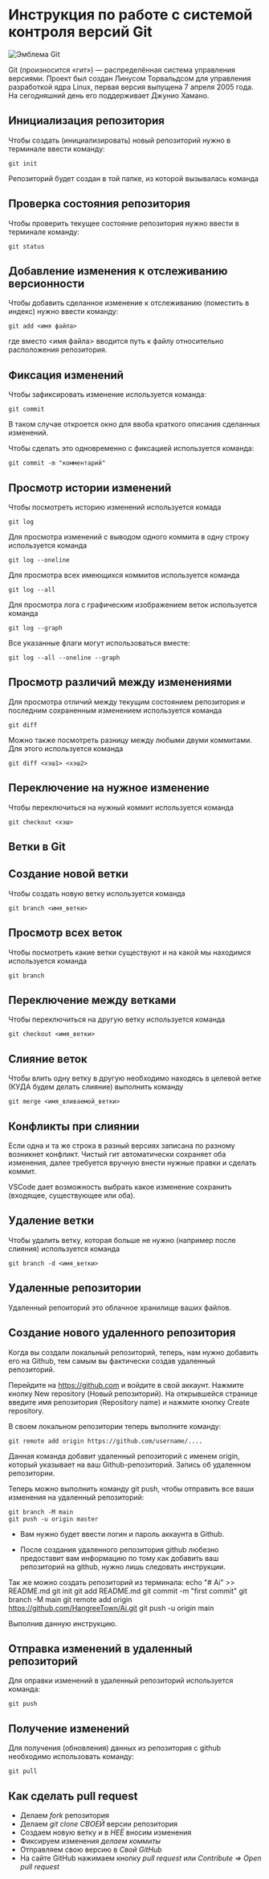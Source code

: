 # **Инструкция по работе с системой контроля версий Git**

![Эмблема Git](git.png)

Git (произносится «гит») — распределённая система управления версиями. Проект был создан Линусом Торвальдсом для управления разработкой ядра Linux, первая версия выпущена 7 апреля 2005 года. На сегодняшний день его поддерживает Джунио Хамано.

## Инициализация репозитория

Чтобы создать (инициализировать) новый репозиторий нужно в терминале ввести команду:

    git init

Репозиторий будет создан в той папке, из которой вызывалась команда

## Проверка состояния репозитория

Чтобы проверить текущее состояние репозитория нужно ввести в терминале команду:

    git status

## Добавление изменения к отслеживанию версионности

Чтобы добавить сделанное изменение к отслеживанию (поместить в индекс) нужно ввести команду:

    git add <имя файла>

где вместо <имя файла> вводится путь к файлу относительно расположения репозитория.

## Фиксация изменений

Чтобы зафиксировать изменение используется команда:

    git commit

В таком случае откроется окно для ввоба краткого описания сделанных изменений.

Чтобы сделать это одновременно с фиксацией используется команда:

    git commit -m "комментарий"

## Просмотр истории изменений

Чтобы посмотреть историю изменений используется комада

    git log

Для просмотра изменений с выводом одного коммита в одну строку используется команда

    git log --oneline

Для просмотра всех имеющихся коммитов используется команда

    git log --all

Для просмотра лога с графическим изображением веток используется команда

    git log --graph

Все указанные флаги могут использоваться вместе:

    git log --all --oneline --graph

## Просмотр различий между изменениями

Для просмотра отличий между текущим состоянием репозитория и последним сохраненным изменением используется команда

    git diff

Можно также посмотреть разницу между любыми двуми коммитами. Для этого используется команда

    git diff <хэш1> <хэш2>

## Переключение на нужное изменение

Чтобы переключиться на нужный коммит используется команда

    git checkout <хэш>

## Ветки в Git

## Создание новой ветки

Чтобы создать новую ветку используется команда

    git branch <имя_ветки>

## Просмотр всех веток

Чтобы посмотреть какие ветки существуют и на какой мы находимся используется команда

    git branch

## Переключение между ветками

Чтобы переключиться на другую ветку используется команда

    git checkout <имя_ветки>

## Слияние веток

Чтобы влить одну ветку в другую необходимо находясь в целевой ветке (КУДА будем делать слияние) выполнить команду

    git merge <имя_вливаемой_ветки>

## Конфликты при слиянии

Если одна и та же строка в разный версиях записана по разному возникнет конфликт.
Чистый гит автоматически сохраняет оба изменения, далее требуется вручную внести нужные правки и сделать коммит.

VSСode дает возможность выбрать какое изменение сохранить (входящее, существующее или оба).

## Удаление ветки

Чтобы удалить ветку, которая больше не нужно (например после слияния) используется команда

    git branch -d <имя_ветки>

## Удаленные репозитории

Удаленный репоиторий это облачное хранилище ваших файлов.

## Создание нового удаленного репозитория

Когда вы создали локальный репозиторий, теперь, нам нужно добавить его на Github, тем самым вы фактически создав удаленный репозиторий.

Перейдите на https://github.com и войдите в свой аккаунт. Нажмите кнопку New repository (Новый репозиторий). На открывшейся странице введите имя репозитория (Repository name) и нажмите кнопку Create repository.

В своем локальном репозитории теперь выполните команду:

    git remote add origin https://github.com/username/....

Данная команда добавит удаленный репозиторий с именем origin, который указывает на ваш Github-репозиторий. Запись об удаленном репозитории.

Теперь можно выполнить команду git push, чтобы отправить все ваши изменения на удаленный репозиторий:

    git branch -M main
    git push -u origin master

- Вам нужно будет ввести логин и пароль аккаунта в Github.

- После создания удаленного репозитория github любезно предоставит    вам информацию по тому как добавить ваш репозиторий на github, нужно лишь следовать инструкции.

Так же можно создать репозиторий из терминала:
    echo "# Ai" >> README.md
    git init
    git add README.md
    git commit -m "first commit"
    git branch -M main
    git remote add origin https://github.com/HangreeTown/Ai.git
    git push -u origin main

Выполнив данную инструкцию.
## Отправка изменений в удаленный репозиторий

Для оправки изменений в удаленный репозиторий используется команда:

    git push

## Получение изменений

Для получения (обновления) данных из репозитория с github необходимо использовать команду:

    git pull


## Как сделать pull request

- Делаем *fork* репозитория
- Делаем *git clone СВОЕЙ* версии репозитория
- Создаем новую ветку и в *НЕЁ* вносим изменения
- Фиксируем изменения *делаем коммиты*
- Отправляем свою версию в *Свой GitHub*
- На сайте GitHub нажимаем кнопку *pull request* или *Contribute => Open pull request*
###
